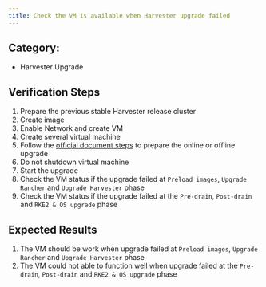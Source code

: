 ```yaml
---
title: Check the VM is available when Harvester upgrade failed
---
```


## Category: 
* Harvester Upgrade

## Verification Steps
1. Prepare the previous stable Harvester release cluster
1. Create image
1. Enable Network and create VM
1. Create several virtual machine
1. Follow the [official document steps](https://docs.harvesterhci.io/v1.0/upgrade/automatic/) to prepare the online or offline upgrade
1. Do not shutdown virtual machine
1. Start the upgrade
1. Check the VM status if the upgrade failed at `Preload images`, `Upgrade Rancher` and `Upgrade Harvester` phase
1. Check the VM status if the upgrade failed at the `Pre-drain`, `Post-drain` and `RKE2 & OS upgrade` phase

## Expected Results
1. The VM should be work when upgrade failed at `Preload images`, `Upgrade Rancher` and `Upgrade Harvester` phase
1. The VM could not able to function well when upgrade failed at the `Pre-drain`, `Post-drain` and `RKE2 & OS upgrade` phase